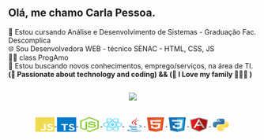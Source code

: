  

 ## Olá, me chamo Carla Pessoa.


 🌱 Estou cursando Análise e Desenvolvimento de Sistemas - Graduação Fac. Descomplica <br> 
 🌐 Sou Desenvolvedora WEB - técnico SENAC - HTML, CSS, JS <br> 
 👩‍💻 class ProgAmo  <br>
 🔎 Estou buscando novos conhecimentos, emprego/serviços, na área de TI. <br>
<b>(💓 Passionate about technology and coding) && (👫 I Love my family 👨‍👩‍👧 )</b> <br>
 
 ##

 <div align="center"> 
   <a href="https://github.com/carlamaster">
   
  <!--- <img height="160em" src="https://github-readme-stats.vercel.app/api?username=carlamaster&show_icons=true&theme=cobalt2&include_all_commits=true&count_private=true"/> -->
   
   <img height="160em" src="https://github-readme-stats.vercel.app/api/top-langs/?username=carlamaster&layout=compact&langs_count=7&theme=buefy"/> 
     </div> 

   ##  

 <div align="center" style="display: inline_block">
   <img align="center" alt="Js" height="30" width="40" src="https://raw.githubusercontent.com/devicons/devicon/master/icons/javascript/javascript-plain.svg"> 
   <img align="center" alt="TypeScript" height="30" width="40" src="https://github.com/devicons/devicon/blob/1119b9f84c0290e0f0b38982099a2bd027a48bf1/icons/typescript/typescript-original.svg"> 
   <img align="center" alt="NodeJs" height="32" width="45" src="https://github.com/devicons/devicon/blob/1119b9f84c0290e0f0b38982099a2bd027a48bf1/icons/nodejs/nodejs-original.svg"> 
   <img align="center" alt="React" height="30" width="40" src="https://raw.githubusercontent.com/devicons/devicon/master/icons/react/react-original.svg"> 
  <img align="center" alt="JAVA" height="30" width="40" src="https://raw.githubusercontent.com/devicons/devicon/master/icons/java/java-original.svg">
   <img align="center" alt="HTML" height="30" width="40" src="https://raw.githubusercontent.com/devicons/devicon/master/icons/html5/html5-original.svg"> 
   <img align="center" alt="CSS" height="30" width="40" src="https://raw.githubusercontent.com/devicons/devicon/master/icons/css3/css3-original.svg">
   <img align="center" alt="Angular" height="30" width="40" src="https://github.com/devicons/devicon/blob/1119b9f84c0290e0f0b38982099a2bd027a48bf1/icons/angularjs/angularjs-original.svg"> 
   <img align="center" alt="Python" height="30" width="40" src="https://raw.githubusercontent.com/devicons/devicon/master/icons/python/python-original.svg"> 
</div>
  
   ##
